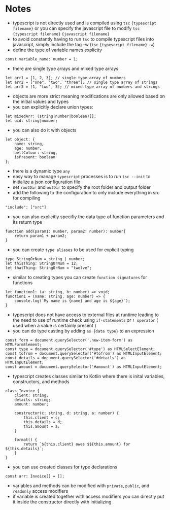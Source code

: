 # Notes

- typescript is not directly used and is compiled using `tsc` `{typescript filename}` or you can specify the javascript file to modify `tsc` `{typescript filename}` `{javascript filename}`
- to avoid constantly having to run `tsc` to compile typescript files into javascript, simply include the tag -w (`tsc` `{typescript filename}` `-w`)
- define the type of variable names explicity
```
const variable_name: number = 1;
```
- there are single type arrays and mixed type arrays
```
let arr1 = [1, 2, 3]; // single type array of numbers
let arr2 = ["one", "two", "three"]; // single type array of strings
let arr3 = [1, "two", 3]; // mixed type array of numbers and strings
```
- objects are more strict meaning modifications are only allowed based on the initial values and types
- you can explicitly declare union types:
```
let mixedArr: (string|number|boolean)[];
let uid: string|number;
```
- you can also do it with objects
```
let object: {
    name: string,
    age: number,
    beltColour: string,
    isPresent: boolean
};
```
- there is a dynamic type `any`
- easy way to manage `typescript` processes is to run `tsc --init` to initialize a json configuration file
- set `rootDir` and `outDir` to specify the root folder and output folder
- add the following to the configuration to only include everything in src for compiling
```
"include": ["src"]
```
- you can also explicitly specifiy the data type of function parameters and its return type
```
function add(param1: number, param2: number): number{
    return param1 + param2;
}
```
- you can create `type aliases` to be used for explicit typing
```
type StringOrNum = string | number;
let thisThing: StringOrNum = 12;
let thatThing: StringOrNum = "twelve";
```
- similar to creating types you can create `function signatures` for functions
```
let function1: (a: string, b: number) => void;
function1 = (name: string, age: number) => {
    console.log(`My name is {name} and age is ${age}`);
}
```
- typescript does not have access to external files at runtime leading to the need to use of runtime check using `if-statements` or `! operator` ( used when a value is certainly present )
- you can do type casting by adding `as {data type}` to an expression
```
const form = document.querySelector('.new-item-form') as HTMLFormElement;
const type = document.querySelector('#type') as HTMLSelectElement;
const tofrom = document.querySelector('#tofrom') as HTMLInputElement;
const details = document.querySelector('#details') as HTMLInputElement;
const amount = document.querySelector('#amount') as HTMLInputElement;
```
- typescript creates classes similar to Kotlin where there is inital variables, constructors, and methods
```
class Invoice {
    client: string;
    details: string;
    amount: number;

    constructor(c: string, d: string, a: number) {
        this.client = c;
        this.details = d;
        this.amount = a;
    }

    format() {
        return `${this.client} owes $${this.amount} for ${this.details}`;
    }
}
```
- you can use created classes for type declarations
```
const arr: Invoice[] = [];
```
- variables and methods can be modified with `private`, `public`, and `readonly` access modifiers
- if variable is created together with access modifiers you can directly put it inside the constructor directly with initializing